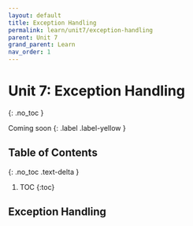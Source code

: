 ```yaml
---
layout: default
title: Exception Handling
permalink: learn/unit7/exception-handling
parent: Unit 7
grand_parent: Learn
nav_order: 1
---
```


<!-- prettier-ignore-start -->
# Unit 7: Exception Handling
{: .no_toc }

Coming soon
{: .label .label-yellow }

## Table of Contents
{: .no_toc .text-delta }

1. TOC
{:toc}
<!-- prettier-ignore-end -->

## Exception Handling
